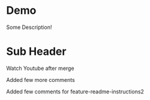 # Demo

Some Description!

# Sub Header


Watch Youtube after merge


Added few more comments


Added few comments for feature-readme-instructions2